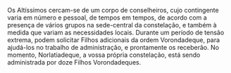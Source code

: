 ﻿Os Altíssimos cercam-se de um corpo de conselheiros, cujo contingente varia em número e pessoal, de tempos em tempos, de acordo com a presença de vários grupos na sede-central da constelação, e também à medida que variam as necessidades locais. Durante um período de tensão extrema, podem solicitar Filhos adicionais da ordem Vorondadeque, para ajudá-los no trabalho de administração, e prontamente os receberão. No momento, Norlatiadeque, a vossa própria constelação, está sendo administrada por doze Filhos Vorondadeques.